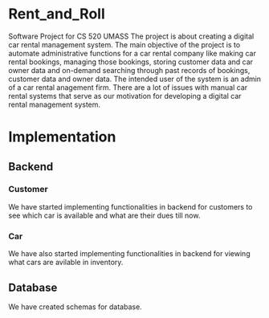 # Rent_and_Roll
Software Project for CS 520 UMASS
The project is about creating a digital car rental management system. The main objective of the project is to automate administrative functions for a car rental company like making car rental bookings, managing those bookings, storing customer data and car owner data and on-demand searching through past records of bookings, customer data and owner data. The intended user of the system is an admin of a car rental  anagement firm. There are a lot of issues with manual car rental systems that serve as our motivation for developing a digital car rental management system.
# Implementation
## Backend
### Customer
We have started implementing functionalities in backend for customers to see which car is available and what are their dues till now.
### Car
We have also started implementing functionalities in backend for viewing what cars are avilable in inventory.

## Database
We have created schemas for database.



